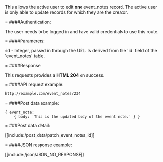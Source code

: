 <!-- --- title: PATCH /event_notes/:id -->

This allows the active user to edit **one** event_notes record. The active user is only able to update records for which they are the creator.

=
####Authentication:

The user needs to be logged in and have valid credentials to use this route.

=
####Parameters:

:id - Integer, passed in through the URL. Is derived from the 'id' field of the 'event_notes' table.

=
####Response:

This requests provides a <strong>HTML 204</strong> on success.

=
####API request example:
```html
http://example.com/event_notes/234
```

=
####Post data example:
```
{ event_note: 
	{ body: 'This is the updated body of the event note.' } }
```

=
###Post data detail:

[[include:/post_data/patch_event_notes_id]]

=
####JSON response example:

[[include:/json/JSON_NO_RESPONSE]]
